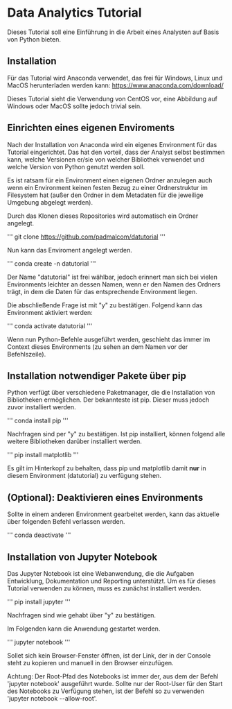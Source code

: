 # Data Analytics Tutorial
Dieses Tutorial soll eine Einführung in die Arbeit eines Analysten auf Basis von Python bieten.

## Installation
Für das Tutorial wird Anaconda verwendet, das frei für Windows, Linux und MacOS herunterladen werden kann:
https://www.anaconda.com/download/

Dieses Tutorial sieht die Verwendung von CentOS vor, eine Abbildung auf Windows oder MacOS sollte jedoch trivial sein.

## Einrichten eines eigenen Enviroments
Nach der Installation von Anaconda wird ein eigenes Environment für das Tutorial eingerichtet. Das hat den
vorteil, dass der Analyst selbst bestimmen kann, welche Versionen er/sie von welcher Bibliothek verwendet
und welche Version von Python genutzt werden soll.

Es ist ratsam für ein Environment einen eigenen Ordner anzulegen auch wenn ein Environment keinen festen Bezug zu einer Ordnerstruktur im Filesystem hat (außer den Ordner in dem Metadaten für die jeweilige Umgebung abgelegt werden).

Durch das Klonen dieses Repositories wird automatisch ein Ordner angelegt.

'''
git clone https://github.com/padmalcom/datutorial
'''

Nun kann das Enviroment angelegt werden.

'''
conda create -n datutorial
'''

Der Name "datutorial" ist frei wählbar, jedoch erinnert man sich bei vielen Environments leichter an dessen Namen, wenn er den Namen des Ordners trägt, in dem die Daten für das entsprechende Environment liegen.

Die abschließende Frage ist mit "y" zu bestätigen. Folgend kann das Environment aktiviert werden:

'''
conda activate datutorial
'''

Wenn nun Python-Befehle ausgeführt werden, geschieht das immer im Context dieses Environments (zu sehen an dem Namen vor der Befehlszeile).

## Installation notwendiger Pakete über pip
Python verfügt über verschiedene Paketmanager, die die Installation von Bibliotheken ermöglichen. Der bekannteste ist pip. Dieser muss jedoch zuvor installiert werden.

'''
conda install pip
'''

Nachfragen sind per "y" zu bestätigen. Ist pip installiert, können folgend alle weitere Bibliotheken darüber installiert werden.

'''
pip install matplotlib
'''

Es gilt im Hinterkopf zu behalten, dass pip und matplotlib damit **nur** in diesem Environment (datutorial) zu verfügung stehen.

## (Optional): Deaktivieren eines Environments
Sollte in einem anderen Environment gearbeitet werden, kann das aktuelle über folgenden Befehl verlassen werden.

'''
conda deactivate
'''

## Installation von Jupyter Notebook
Das Jupyter Notebook ist eine Webanwendung, die die Aufgaben Entwicklung, Dokumentation und Reporting unterstützt. Um es für dieses Tutorial verwenden zu können, muss es zunächst installiert werden.

'''
pip install jupyter
'''

Nachfragen sind wie gehabt über "y" zu bestätigen.

Im Folgenden kann die Anwendung gestartet werden.

'''
jupyter notebook
'''

Sollet sich kein Browser-Fenster öffnen, ist der Link, der in der Console steht zu kopieren und manuell in den Browser einzufügen.

Achtung: Der Root-Pfad des Notebooks ist immer der, aus dem der Befehl 'jupyter notebook' ausgeführt wurde. Sollte nur der Root-User für den Start des Notebooks zu Verfügung stehen, ist der Befehl so zu verwenden 'jupyter notebook --allow-root'.
